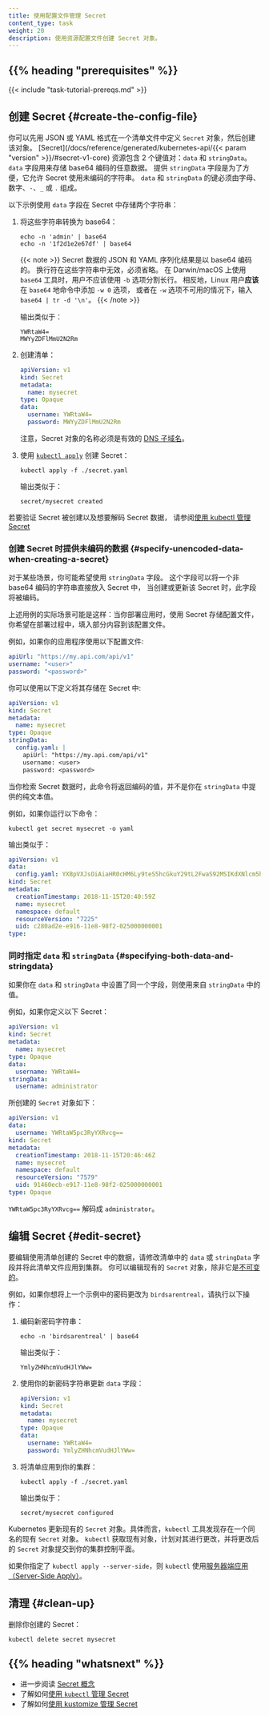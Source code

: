 ```yaml
---
title: 使用配置文件管理 Secret
content_type: task
weight: 20
description: 使用资源配置文件创建 Secret 对象。
---
```



## {{% heading "prerequisites" %}}

{{< include "task-tutorial-prereqs.md" >}}


## 创建 Secret  {#create-the-config-file}

你可以先用 JSON 或 YAML 格式在一个清单文件中定义 `Secret` 对象，然后创建该对象。
[Secret](/docs/reference/generated/kubernetes-api/{{< param "version" >}}/#secret-v1-core)
资源包含 2 个键值对：`data` 和 `stringData`。
`data` 字段用来存储 base64 编码的任意数据。
提供 `stringData` 字段是为了方便，它允许 Secret 使用未编码的字符串。
`data` 和 `stringData` 的键必须由字母、数字、`-`、`_` 或 `.` 组成。

以下示例使用 `data` 字段在 Secret 中存储两个字符串：

1. 将这些字符串转换为 base64：

   ```shell
   echo -n 'admin' | base64
   echo -n '1f2d1e2e67df' | base64
   ```

   {{< note >}}
   Secret 数据的 JSON 和 YAML 序列化结果是以 base64 编码的。
   换行符在这些字符串中无效，必须省略。
   在 Darwin/macOS 上使用 `base64` 工具时，用户不应该使用 `-b` 选项分割长行。
   相反地，Linux 用户**应该**在 `base64` 地命令中添加 `-w 0` 选项，
   或者在 `-w` 选项不可用的情况下，输入 `base64 | tr -d '\n'`。
   {{< /note >}}

   输出类似于：

   ```
   YWRtaW4=
   MWYyZDFlMmU2N2Rm
   ```
2. 创建清单：

   ```yaml
   apiVersion: v1
   kind: Secret
   metadata:
     name: mysecret
   type: Opaque
   data:
     username: YWRtaW4=
     password: MWYyZDFlMmU2N2Rm
   ```
   注意，Secret 对象的名称必须是有效的 [DNS 子域名](/zh-cn/docs/concepts/overview/working-with-objects/names#dns-subdomain-names)。

3. 使用 [`kubectl apply`](/docs/reference/generated/kubectl/kubectl-commands#apply) 创建 Secret：

   ```shell
   kubectl apply -f ./secret.yaml
   ```

   输出类似于：

   ```
   secret/mysecret created
   ```
若要验证 Secret 被创建以及想要解码 Secret 数据，
请参阅[使用 kubectl 管理 Secret](/zh-cn/docs/tasks/configmap-secret/managing-secret-using-kubectl/#verify-the-secret)

### 创建 Secret 时提供未编码的数据  {#specify-unencoded-data-when-creating-a-secret}

对于某些场景，你可能希望使用 `stringData` 字段。
这个字段可以将一个非 base64 编码的字符串直接放入 Secret 中，
当创建或更新该 Secret 时，此字段将被编码。

上述用例的实际场景可能是这样：当你部署应用时，使用 Secret 存储配置文件，
你希望在部署过程中，填入部分内容到该配置文件。

例如，如果你的应用程序使用以下配置文件:

```yaml
apiUrl: "https://my.api.com/api/v1"
username: "<user>"
password: "<password>"
```

你可以使用以下定义将其存储在 Secret 中:

```yaml
apiVersion: v1
kind: Secret
metadata:
  name: mysecret
type: Opaque
stringData:
  config.yaml: |
    apiUrl: "https://my.api.com/api/v1"
    username: <user>
    password: <password>
```

当你检索 Secret 数据时，此命令将返回编码的值，并不是你在 `stringData` 中提供的纯文本值。

例如，如果你运行以下命令：

```shell
kubectl get secret mysecret -o yaml
```

输出类似于：

```yaml
apiVersion: v1
data:
  config.yaml: YXBpVXJsOiAiaHR0cHM6Ly9teS5hcGkuY29tL2FwaS92MSIKdXNlcm5hbWU6IHt7dXNlcm5hbWV9fQpwYXNzd29yZDoge3twYXNzd29yZH19
kind: Secret
metadata:
  creationTimestamp: 2018-11-15T20:40:59Z
  name: mysecret
  namespace: default
  resourceVersion: "7225"
  uid: c280ad2e-e916-11e8-98f2-025000000001
type:
```

### 同时指定 `data` 和 `stringData` {#specifying-both-data-and-stringdata}

如果你在 `data` 和 `stringData` 中设置了同一个字段，则使用来自 `stringData` 中的值。

例如，如果你定义以下 Secret：

```yaml
apiVersion: v1
kind: Secret
metadata:
  name: mysecret
type: Opaque
data:
  username: YWRtaW4=
stringData:
  username: administrator
```

所创建的 `Secret` 对象如下：

```yaml
apiVersion: v1
data:
  username: YWRtaW5pc3RyYXRvcg==
kind: Secret
metadata:
  creationTimestamp: 2018-11-15T20:46:46Z
  name: mysecret
  namespace: default
  resourceVersion: "7579"
  uid: 91460ecb-e917-11e8-98f2-025000000001
type: Opaque
```

`YWRtaW5pc3RyYXRvcg==` 解码成 `administrator`。

## 编辑 Secret {#edit-secret}

要编辑使用清单创建的 Secret 中的数据，请修改清单中的 `data` 或 `stringData` 字段并将此清单文件应用到集群。
你可以编辑现有的 `Secret` 对象，除非它是[不可变的](/zh-cn/docs/concepts/configuration/secret/#secret-immutable)。

例如，如果你想将上一个示例中的密码更改为 `birdsarentreal`，请执行以下操作：

1. 编码新密码字符串：

   ```shell
   echo -n 'birdsarentreal' | base64
   ```

   输出类似于：

   ```
   YmlyZHNhcmVudHJlYWw=
   ```

2. 使用你的新密码字符串更新 `data` 字段：

   ```yaml
   apiVersion: v1
   kind: Secret
   metadata:
     name: mysecret
   type: Opaque
   data:
     username: YWRtaW4=
     password: YmlyZHNhcmVudHJlYWw=
   ```

3. 将清单应用到你的集群：

   ```shell
   kubectl apply -f ./secret.yaml
   ```

   输出类似于：

   ```
   secret/mysecret configured
   ```

Kubernetes 更新现有的 `Secret` 对象。具体而言，`kubectl` 工具发现存在一个同名的现有 `Secret` 对象。
`kubectl` 获取现有对象，计划对其进行更改，并将更改后的 `Secret` 对象提交到你的集群控制平面。

如果你指定了 `kubectl apply --server-side`，则 `kubectl`
使用[服务器端应用（Server-Side Apply）](/zh-cn/docs/reference/using-api/server-side-apply/)。

## 清理    {#clean-up}

删除你创建的 Secret：

```shell
kubectl delete secret mysecret
```

## {{% heading "whatsnext" %}}

- 进一步阅读 [Secret 概念](/zh-cn/docs/concepts/configuration/secret/)
- 了解如何[使用 `kubectl` 管理 Secret](/zh-cn/docs/tasks/configmap-secret/managing-secret-using-kubectl/)
- 了解如何[使用 kustomize 管理 Secret](/zh-cn/docs/tasks/configmap-secret/managing-secret-using-kustomize/)
